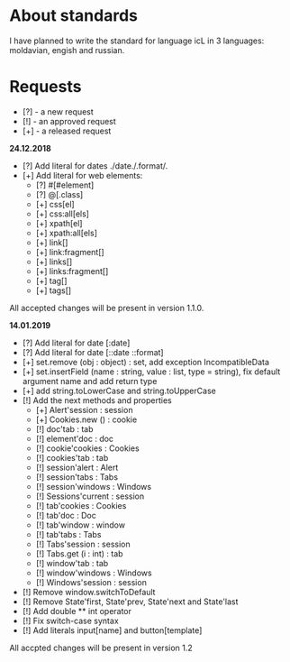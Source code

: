 # About standards

I have planned to write the standard for language icL in 3 languages:
moldavian, engish and russian.

# Requests

 * [?] - a new request
 * [!] - an approved request
 * [+] - a released request

__24.12.2018__

* [?] Add literal for dates ./date./.format/.
* [+] Add literal for web elements:
  * [?] #[#element]
  * [?] @[.class]
  * [+] css[el]
  * [+] css:all[els]
  * [+] xpath[el]
  * [+] xpath:all[els]
  * [+] link[]
  * [+] link:fragment[]
  * [+] links[]
  * [+] links:fragment[]
  * [+] tag[]
  * [+] tags[]

All accepted changes will be present in version 1.1.0.

__14.01.2019__

* [?] Add literal for date [:date]
* [?] Add literal for date [::date ::format]
* [+] set.remove (obj : object) : set, add exception IncompatibleData
* [+] set.insertField (name : string, value : list, type = string), fix default
  argument name and add return type
* [+] add string.toLowerCase and string.toUpperCase
* [!] Add the next methods and properties
  * [+] Alert'session : session
  * [+] Cookies.new () : cookie
  * [!] doc'tab : tab
  * [!] element'doc : doc
  * [!] cookie'cookies : Cookies
  * [!] cookies'tab : tab
  * [!] session'alert : Alert
  * [!] session'tabs : Tabs
  * [!] session'windows : Windows
  * [!] Sessions'current : session
  * [!] tab'cookies : Cookies
  * [!] tab'doc : Doc
  * [!] tab'window : window
  * [!] tab'tabs : Tabs
  * [!] Tabs'session : session
  * [!] Tabs.get (i : int) : tab
  * [!] window'tab : tab
  * [!] window'windows : Windows
  * [!] Windows'session : session
* [!] Remove window.switchToDefault
* [!] Remove State'first, State'prev, State'next and State'last
* [!] Add double ** int operator
* [!] Fix switch-case syntax
* [!] Add literals input[name] and button[template]

All accpted changes will be present in version 1.2
